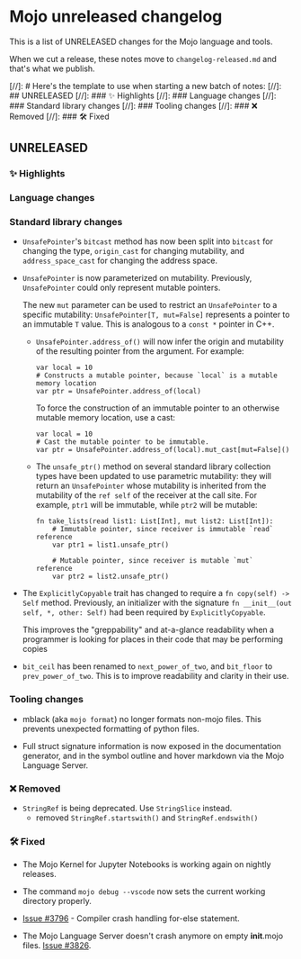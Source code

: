 # Mojo unreleased changelog

This is a list of UNRELEASED changes for the Mojo language and tools.

When we cut a release, these notes move to `changelog-released.md` and that's
what we publish.

[//]: # Here's the template to use when starting a new batch of notes:
[//]: ## UNRELEASED
[//]: ### ✨ Highlights
[//]: ### Language changes
[//]: ### Standard library changes
[//]: ### Tooling changes
[//]: ### ❌ Removed
[//]: ### 🛠️ Fixed

## UNRELEASED

### ✨ Highlights

### Language changes

### Standard library changes

- `UnsafePointer`'s `bitcast` method has now been split into `bitcast`
  for changing the type, `origin_cast` for changing mutability,
  and `address_space_cast` for changing the address space.

- `UnsafePointer` is now parameterized on mutability. Previously,
  `UnsafePointer` could only represent mutable pointers.

  The new `mut` parameter can be used to restrict an `UnsafePointer` to a
  specific mutability: `UnsafePointer[T, mut=False]` represents a pointer to
  an immutable `T` value. This is analogous to a `const *` pointer in C++.

  - `UnsafePointer.address_of()` will now infer the origin and mutability
    of the resulting pointer from the argument. For example:

    ```mojo
    var local = 10
    # Constructs a mutable pointer, because `local` is a mutable memory location
    var ptr = UnsafePointer.address_of(local)
    ```

    To force the construction of an immutable pointer to an otherwise mutable
    memory location, use a cast:

    ```mojo
    var local = 10
    # Cast the mutable pointer to be immutable.
    var ptr = UnsafePointer.address_of(local).mut_cast[mut=False]()
    ```

  - The `unsafe_ptr()` method on several standard library collection types have
    been updated to use parametric mutability: they will return an `UnsafePointer`
    whose mutability is inherited from the mutability of the `ref self` of the
    receiver at the call site. For example, `ptr1` will be immutable, while
    `ptr2` will be mutable:

    ```mojo
    fn take_lists(read list1: List[Int], mut list2: List[Int]):
        # Immutable pointer, since receiver is immutable `read` reference
        var ptr1 = list1.unsafe_ptr()

        # Mutable pointer, since receiver is mutable `mut` reference
        var ptr2 = list2.unsafe_ptr()
    ```

- The `ExplicitlyCopyable` trait has changed to require a
  `fn copy(self) -> Self` method. Previously, an initializer with the signature
  `fn __init__(out self, *, other: Self)` had been required by
  `ExplicitlyCopyable`.

  This improves the "greppability" and at-a-glance readability when a programmer
  is looking for places in their code that may be performing copies

- `bit_ceil` has been renamed to `next_power_of_two`, and `bit_floor` to
  `prev_power_of_two`. This is to improve readability and clarity in their use.

### Tooling changes

- mblack (aka `mojo format`) no longer formats non-mojo files. This prevents
  unexpected formatting of python files.

- Full struct signature information is now exposed in the documentation
  generator, and in the symbol outline and hover markdown via the Mojo Language
  Server.

### ❌ Removed

- `StringRef` is being deprecated. Use `StringSlice` instead.
  - removed `StringRef.startswith()` and `StringRef.endswith()`

### 🛠️ Fixed

- The Mojo Kernel for Jupyter Notebooks is working again on nightly releases.

- The command `mojo debug --vscode` now sets the current working directory
  properly.

- [Issue #3796](https://github.com/modularml/mojo/issues/3796) - Compiler crash
  handling for-else statement.

- The Mojo Language Server doesn't crash anymore on empty **init**.mojo files.
  [Issue #3826](https://github.com/modularml/mojo/issues/3826).
